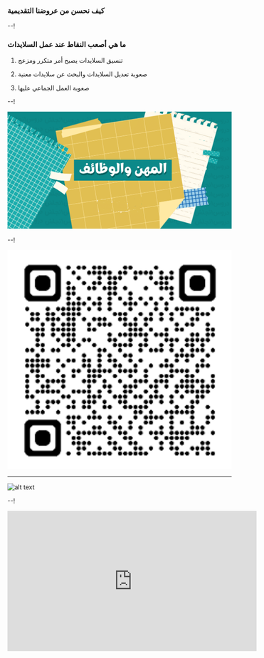 
### كيف نحسن من عروضنا التقديمية

--!

### ما هي أصعب النقاط عند عمل السلايدات

  

1. تنسيق السلايدات يصبح أمر متكرر ومزعج 
<!-- .element: class="fragment" data-fragment-index="1" -->
2. صعوبة تعديل السلايدات والبحث عن سلايدات معنية
<!-- .element: class="fragment" data-fragment-index="2" -->
3. صعوبة العمل الجماعي عليها
<!-- .element: class="fragment" data-fragment-index="3" -->

  

--!

![enter image description here](https://github.com/kemo-1/taibah_slides/blob/master/assets/image.png?raw=true)

  

--!

  

![enter image description here](https://github.com/kemo-1/taibah_slides/blob/master/assets/image-1.png?raw=true)


  

---

  

![alt text](https://github.com/kemo-1/taibah_slides/blob/master/assets/image.gif?raw=true)

--!

<iframe width="560" height="315" src="https://www.youtube.com/embed/bjZ_2DDxHXg?si=42O_7vTQcPSyBvSL" title="YouTube video player" frameborder="0" allow="accelerometer; autoplay; clipboard-write; encrypted-media; gyroscope; picture-in-picture; web-share" referrerpolicy="strict-origin-when-cross-origin" allowfullscreen></iframe>
<!--stackedit_data:
eyJoaXN0b3J5IjpbLTQ3OTE5MzE1NV19
-->